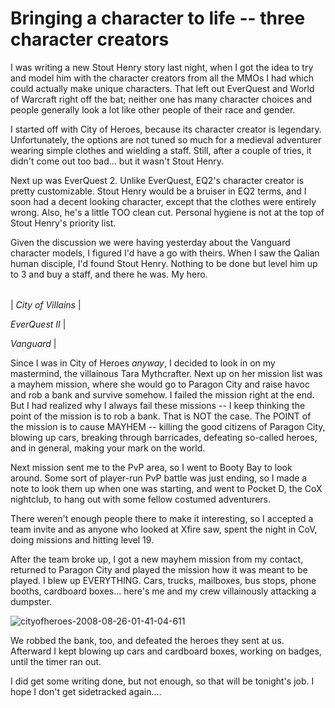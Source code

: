 # Bringing a character to life -- three character creators

I was writing a new Stout Henry story last night, when I got the idea to try and model him with the character creators from all the MMOs I had which could actually make unique characters. That left out EverQuest and World of Warcraft right off the bat; neither one has many character choices and people generally look a lot like other people of their race and gender.

I started off with City of Heroes, because its character creator is legendary. Unfortunately, the options are not tuned so much for a medieval adventurer wearing simple clothes and wielding a staff. Still, after a couple of tries, it didn't come out too bad... but it wasn't Stout Henry.

Next up was EverQuest 2. Unlike EverQuest, EQ2's character creator is pretty customizable. Stout Henry would be a bruiser in EQ2 terms, and I soon had a decent looking character, except that the clothes were entirely wrong. Also, he's a little TOO clean cut. Personal hygiene is not at the top of Stout Henry's priority list.

Given the discussion we were having yesterday about the Vanguard character models, I figured I'd have a go with theirs. When I saw the Qalian human disciple, I'd found Stout Henry. Nothing to be done but level him up to 3 and buy a staff, and there he was. My hero.





|  |  |  |
| --- | --- | --- |
|
 *City of Villains* |

 *EverQuest II* |

 *Vanguard* |




Since I was in City of Heroes *anyway*, I decided to look in on my mastermind, the villainous Tara Mythcrafter. Next up on her mission list was a mayhem mission, where she would go to Paragon City and raise havoc and rob a bank and survive somehow. I failed the mission right at the end. But I had realized why I always fail these missions -- I keep thinking the point of the mission is to rob a bank. That is NOT the case. The POINT of the mission is to cause MAYHEM -- killing the good citizens of Paragon City, blowing up cars, breaking through barricades, defeating so-called heroes, and in general, making your mark on the world.

Next mission sent me to the PvP area, so I went to Booty Bay to look around. Some sort of player-run PvP battle was just ending, so I made a note to look them up when one was starting, and went to Pocket D, the CoX nightclub, to hang out with some fellow costumed adventurers.

There weren't enough people there to make it interesting, so I accepted a team invite and as anyone who looked at Xfire saw, spent the night in CoV, doing missions and hitting level 19.

After the team broke up, I got a new mayhem mission from my contact, returned to Paragon City and played the mission how it was meant to be played. I blew up EVERYTHING. Cars, trucks, mailboxes, bus stops, phone booths, cardboard boxes... here's me and my crew villainously attacking a dumpster.

![](http://westkarana.com/wp-content/uploads/2008/08/cityofheroes-2008-08-26-01-41-04-611.jpg "cityofheroes-2008-08-26-01-41-04-611")

We robbed the bank, too, and defeated the heroes they sent at us. Afterward I kept blowing up cars and cardboard boxes, working on badges, until the timer ran out.

I did get some writing done, but not enough, so that will be tonight's job. I hope I don't get sidetracked again....

